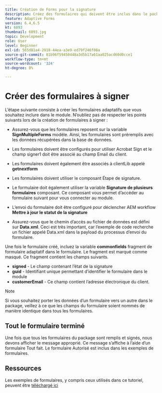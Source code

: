 ```yaml
---
title: Création de Forms pour la signature
description: Créez des formulaires qui doivent être inclus dans le package de signature.
feature: Adaptive Forms
version: 6.4,6.5
kt: 6893
thumbnail: 6893.jpg
topic: Development
role: User
level: Beginner
exl-id: 565d81a4-2918-44ea-a3e9-ed79f246f08a
source-git-commit: 81b96f59450448a3d5b17a61aa025acd60d0cce1
workflow-type: tm+mt
source-wordcount: '324'
ht-degree: 0%

---
```


# Créer des formulaires à signer

L’étape suivante consiste à créer les formulaires adaptatifs que vous souhaitez inclure dans le module. N’oubliez pas de respecter les points suivants lors de la création de formulaires à signer :

* Assurez-vous que les formulaires reposent sur la variable **SignMultipleForms** modèle. Ainsi, les formulaires sont préremplis avec les données récupérées dans la base de données.

* Les formulaires doivent être configurés pour utiliser Acrobat Sign et le champ signer1 doit être associé au champ Email du client.
* Les formulaires doivent également être associés à clientLib appelé **getnextform**
* Les formulaires doivent utiliser le composant Étape de signature.
* Le formulaire doit également utiliser la variable **Signature de plusieurs formulaires** composant. Ce composant vous permet d’accéder au formulaire suivant pour vous connecter au module.
* L’envoi du formulaire doit être configuré pour déclencher AEM workflow **Mettre à jour le statut de la signature**
* Assurez-vous que le chemin d’accès au fichier de données est défini sur **Data.xml**. Ceci est très important, car l’exemple de code recherche un fichier appelé Data.xml dans la payload du processus d’envoi du formulaire.

Une fois le formulaire créé, incluez la variable **commonfields** fragment de formulaire adaptatif dans le formulaire. Le fragment est marqué comme masqué. Ce fragment contient les champs suivants.

* **signed** - Le champ contenant l’état de la signature
* **guid** - Identifiant unique permettant d’identifier le formulaire dans le module
* **customerEmail** - Ce champ contient l’adresse électronique du client.



>[!NOTE]
>Si vous souhaitez porter les données d’un formulaire vers un autre dans le package, veillez à ce que les champs du formulaire soient nommés de manière identique dans tous les formulaires.

## Tout le formulaire terminé

Une fois que tous les formulaires du package sont remplis et signés, nous devons afficher le message approprié. Ce message s’affiche à l’aide d’un formulaire Tout fait. Le formulaire Autorisé est inclus dans les exemples de formulaires.

## Ressources

Les exemples de formulaires, y compris ceux utilisés dans ce tutoriel, peuvent être [téléchargé ici](assets/forms-for-signing.zip)
